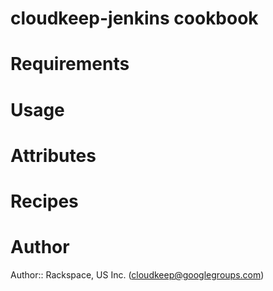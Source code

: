 # cloudkeep-jenkins cookbook

# Requirements

# Usage

# Attributes

# Recipes

# Author

Author:: Rackspace, US Inc. (<cloudkeep@googlegroups.com>)
